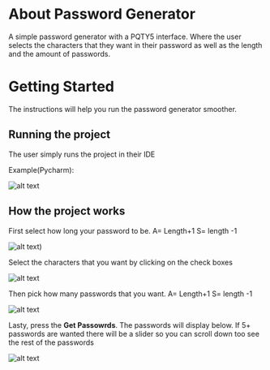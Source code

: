 # About Password Generator
A simple password generator with a PQTY5 interface. Where the user selects the characters that they want in their password as well as the length and the amount of passwords.

# Getting Started
The instructions will help you run the password generator smoother.

## Running the project
The user simply runs the project in their IDE

Example(Pycharm):


![alt text](https://user-images.githubusercontent.com/78819516/114920287-45e43a00-9df7-11eb-9671-b481d86b22c1.JPG/200/200)

## How the project works
First select how long your password to be. A= Length+1 S= length -1


![alt text](https://user-images.githubusercontent.com/78819516/114921994-25b57a80-9df9-11eb-8764-583c2deb9a23.JPG))


Select the characters that you want by clicking on the check boxes


![alt text](https://user-images.githubusercontent.com/78819516/114922148-5990a000-9df9-11eb-9d8d-f3cb1650b337.JPG)


Then pick how many passwords that you want. A= Length+1 S= length -1


![alt text](https://user-images.githubusercontent.com/78819516/114922396-98265a80-9df9-11eb-920e-c6b4ccf63c51.JPG)

Lasty, press the **Get Passowrds**. The passwords will display below. If 5+ passwords are wanted there will be a slider so you can scroll down too see the rest of the passwords


![alt text](https://user-images.githubusercontent.com/78819516/114922717-ff440f00-9df9-11eb-93cd-1680174a5be5.JPG)
